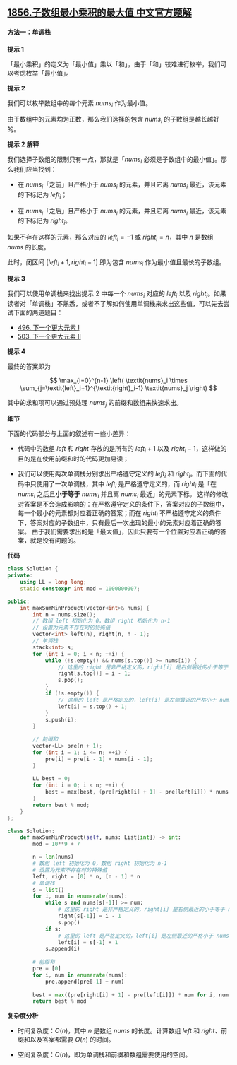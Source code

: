 ## [1856.子数组最小乘积的最大值 中文官方题解](https://leetcode.cn/problems/maximum-subarray-min-product/solutions/100000/zi-shu-zu-zui-xiao-cheng-ji-de-zui-da-zh-rq8r)
#### 方法一：单调栈

**提示 $1$**

「最小乘积」的定义为「最小值」乘以「和」，由于「和」较难进行枚举，我们可以考虑枚举「最小值」。

**提示 $2$**

我们可以枚举数组中的每个元素 $\textit{nums}_i$ 作为最小值。

由于数组中的元素均为正数，那么我们选择的包含 $\textit{nums}_i$ 的子数组是越长越好的。

**提示 $2$ 解释**

我们选择子数组的限制只有一点，那就是「$\textit{nums}_i$ 必须是子数组中的最小值」。那么我们应当找到：

- 在 $\textit{nums}_i$「之前」且严格小于 $\textit{nums}_i$ 的元素，并且它离 $\textit{nums}_i$ 最近，该元素的下标记为 $\textit{left}_i$；

- 在 $\textit{nums}_i$「之后」且严格小于 $\textit{nums}_i$ 的元素，并且它离 $\textit{nums}_i$ 最近，该元素的下标记为 $\textit{right}_i$。

如果不存在这样的元素，那么对应的 $\textit{left}_i = -1$ 或 $\textit{right}_i = n$，其中 $n$ 是数组 $\textit{nums}$ 的长度。

此时，闭区间 $[\textit{left}_i+1, \textit{right}_i-1]$ 即为包含 $\textit{nums}_i$ 作为最小值且最长的子数组。

**提示 $3$**

我们可以使用单调栈来找出提示 $2$ 中每一个 $\textit{nums}_i$ 对应的 $\textit{left}_i$ 以及 $\textit{right}_i$。如果读者对「单调栈」不熟悉，或者不了解如何使用单调栈来求出这些值，可以先去尝试下面的两道题目：

- [496. 下一个更大元素 I](https://leetcode-cn.com/problems/next-greater-element-i/)
- [503. 下一个更大元素 II](https://leetcode-cn.com/problems/next-greater-element-ii/)

**提示 $4$**

最终的答案即为

$$
\max_{i=0}^{n-1} \left( \textit{nums}_i \times  \sum_{j=\textit{left}_i+1}^{\textit{right}_i-1} \textit{nums}_j \right)
$$

其中的求和项可以通过预处理 $\textit{nums}_j$ 的前缀和数组来快速求出。

**细节**

下面的代码部分与上面的叙述有一些小差异：

- 代码中的数组 $\textit{left}$ 和 $\textit{right}$ 存放的是所有的 $\textit{left}_i+1$ 以及 $\textit{right}_i-1$，这样做的目的是在使用前缀和时的代码更加易读；

- 我们可以使用两次单调栈分别求出严格遵守定义的 $\textit{left}_i$ 和 $\textit{right}_i$。而下面的代码中只使用了一次单调栈，其中 $\textit{left}_i$ 是严格遵守定义的，而 $\textit{right}_i$ 是「在 $\textit{nums}_i$ 之后且**小于等于** $\textit{nums}_i$ 并且离 $\textit{nums}_i$ 最近」的元素下标。
    这样的修改对答案是不会造成影响的：在严格遵守定义的条件下，答案对应的子数组中，每一个最小的元素都对应着正确的答案；而在 $\textit{right}_i$ 不严格遵守定义的条件下，答案对应的子数组中，只有最后一次出现的最小的元素对应着正确的答案。
    由于我们需要求出的是「最大值」，因此只要有一个位置对应着正确的答案，就是没有问题的。

**代码**

```C++ [sol1-C++]
class Solution {
private:
    using LL = long long;
    static constexpr int mod = 1000000007;

public:
    int maxSumMinProduct(vector<int>& nums) {
        int n = nums.size();
        // 数组 left 初始化为 0，数组 right 初始化为 n-1
        // 设置为元素不存在时的特殊值
        vector<int> left(n), right(n, n - 1);
        // 单调栈
        stack<int> s;
        for (int i = 0; i < n; ++i) {
            while (!s.empty() && nums[s.top()] >= nums[i]) {
                // 这里的 right 是非严格定义的，right[i] 是右侧最近的小于等于 nums[i] 的元素下标
                right[s.top()] = i - 1;
                s.pop();
            }
            if (!s.empty()) {
                // 这里的 left 是严格定义的，left[i] 是左侧最近的严格小于 nums[i] 的元素下标
                left[i] = s.top() + 1;
            }
            s.push(i);
        }
        
        // 前缀和
        vector<LL> pre(n + 1);
        for (int i = 1; i <= n; ++i) {
            pre[i] = pre[i - 1] + nums[i - 1];
        }
        
        LL best = 0;
        for (int i = 0; i < n; ++i) {
            best = max(best, (pre[right[i] + 1] - pre[left[i]]) * nums[i]);
        }
        return best % mod;
    }
};
```

```Python [sol1-Python3]
class Solution:
    def maxSumMinProduct(self, nums: List[int]) -> int:
        mod = 10**9 + 7

        n = len(nums)
        # 数组 left 初始化为 0，数组 right 初始化为 n-1
        # 设置为元素不存在时的特殊值
        left, right = [0] * n, [n - 1] * n
        # 单调栈
        s = list()
        for i, num in enumerate(nums):
            while s and nums[s[-1]] >= num:
                # 这里的 right 是非严格定义的，right[i] 是右侧最近的小于等于 nums[i] 的元素下标
                right[s[-1]] = i - 1
                s.pop()
            if s:
                # 这里的 left 是严格定义的，left[i] 是左侧最近的严格小于 nums[i] 的元素下标
                left[i] = s[-1] + 1
            s.append(i)
        
        # 前缀和
        pre = [0]
        for i, num in enumerate(nums):
            pre.append(pre[-1] + num)
        
        best = max((pre[right[i] + 1] - pre[left[i]]) * num for i, num in enumerate(nums))
        return best % mod
```

**复杂度分析**

- 时间复杂度：$O(n)$，其中 $n$ 是数组 $\textit{nums}$ 的长度。计算数组 $\textit{left}$ 和 $\textit{right}$、前缀和以及答案都需要 $O(n)$ 的时间。

- 空间复杂度：$O(n)$，即为单调栈和前缀和数组需要使用的空间。